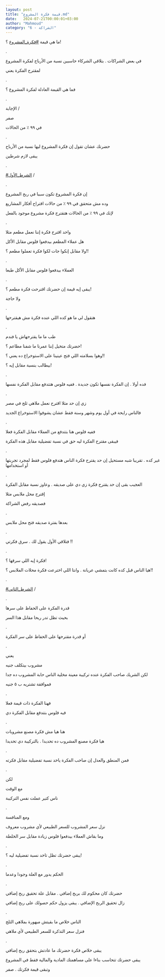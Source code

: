 ```yaml
---
layout: post
title: "قيمة فكرة المشروع.md"
date:   2024-07-21T00:00:01+03:00
author: "Mahmoud"
category: "6 - الشراكة"
---
```

ما هي قيمة
[<u>\#فكرة_المشروع</u>](https://www.facebook.com/hashtag/%D9%81%D9%83%D8%B1%D8%A9_%D8%A7%D9%84%D9%85%D8%B4%D8%B1%D9%88%D8%B9?__eep__=6&__cft__%5b0%5d=AZXZ6HtcuneAIqqY-7dSYBiGjvE_hppxOW-6uJ6IkheF_7_SWhzgSKaCfawdFY0hZGVDMQqnPJd4fmdgDvTtAYTpMX--jJIPkTlSJ3kp1RpYIGhRnU179VmudRxDiXNrAjTgGwOh2voASgl-5mmiCGhc8aKWrHgA2Ekbr0W8AphW3g&__tn__=*NK-R)
؟!

.

في بعض الشراكات . بتلاقي الشركاء حاسبين نسبة من الأرباح
لفكرة المشروع

لمقترح الفكرة يعني

.

فما هي القيمة العادلة لفكرة المشروع ؟

.

الإجابة /

صفر

في ٩٩ ٪ من الحالات

.

حضرتك عشان تقول إن فكرة المشروع ليها نسبة من
الأرباح

يبقى لازم شرطين

.

[<u>\#الشرط_الأول</u>](https://www.facebook.com/hashtag/%D8%A7%D9%84%D8%B4%D8%B1%D8%B7_%D8%A7%D9%84%D8%A3%D9%88%D9%84?__eep__=6&__cft__%5b0%5d=AZXZ6HtcuneAIqqY-7dSYBiGjvE_hppxOW-6uJ6IkheF_7_SWhzgSKaCfawdFY0hZGVDMQqnPJd4fmdgDvTtAYTpMX--jJIPkTlSJ3kp1RpYIGhRnU179VmudRxDiXNrAjTgGwOh2voASgl-5mmiCGhc8aKWrHgA2Ekbr0W8AphW3g&__tn__=*NK-R)
/

.

إن فكرة المشروع تكون سببا في ربح المشروع

وده مش متحقق في ٩٩ ٪ من حالات اقتراح أفكار
المشاريع

لإنك في ٩٩ ٪ من الحالات هتقترح فكرة مشروع موجود
بالفعل

.

واحد اقترح فكرة إننا نعمل مطعم مثلا

هل عملاء المطعم بيدفعوا فلوس مقابل الأكل

ولا مقابل إنكوا جات لكوا فكرة تعملوا مطعم ؟!!

.

العملاء بيدفعوا فلوس مقابل الأكل طبعا

.

يبقى إيه قيمة إن حضرتك اقترحت فكرة مطعم ؟!

ولا حاجة

.

هتقول لي ما هو كده اللي عنده فكرة مش هيقترحها

.

طب ما ما يقترحهاش يا فندم

حضرتك متخيل إننا عمرنا ما شفنا مطاعم ؟!

وهوا بسلامته اللي فتح عينينا على الاستوخراع ده يعني
؟!!

بيطالب بنسبة مقابل إيه ؟!

.

فده أولا . إن الفكرة نفسها تكون جديدة . ففيه فلوس هتتدفع
مقابل الفكرة نفسها

.

زي إن حد مثلا اقترح نعمل ملاهي ثلج في مصر

فالناس رايحة في أول يوم وشهر وسنة فقط عشان يشوفوا
الاستوخراع الجديد

.

ففيه فلوس هنا بتتدفع من العملاء مقابل الفكرة فعلا

فيبقى مقترح الفكرة ليه حق في نسبة تفضيلية مقابل هذه
الفكرة

.

غير كده . تقريبا شبه مستحيل إن حد يقترح فكرة الناس هتدفع
فلوس فقط لمجرد تجربتها أو استخدامها

.

العجيب بقى إن حد يقترح فكرة زي دي على صديقه . وعاوز نسبة
مقابل الفكرة

إقترح محل ملابس مثلا

فصديقه رفض الشراكة

.

بعدها بفترة صديقه فتح محل ملابس

.

فتلاقي الأول يقول لك . سرق فكرتي !!

.

فكرة إيه اللي سرقها ؟!

هيا الناس قبل كده كانت بتمشي عريانة . وانتا اللي اخترعت
فكرة محلات الملابس ؟!!

.

[<u>\#الشرط_الثاني</u>](https://www.facebook.com/hashtag/%D8%A7%D9%84%D8%B4%D8%B1%D8%B7_%D8%A7%D9%84%D8%AB%D8%A7%D9%86%D9%8A?__eep__=6&__cft__%5b0%5d=AZXZ6HtcuneAIqqY-7dSYBiGjvE_hppxOW-6uJ6IkheF_7_SWhzgSKaCfawdFY0hZGVDMQqnPJd4fmdgDvTtAYTpMX--jJIPkTlSJ3kp1RpYIGhRnU179VmudRxDiXNrAjTgGwOh2voASgl-5mmiCGhc8aKWrHgA2Ekbr0W8AphW3g&__tn__=*NK-R)
/

.

قدرة الفكرة على الحفاظ على سرها

بحيث تظل تدر ربحا مقابل هذا السر

.

أو قدرة مقترحها على الحفاظ على سر الفكرة

.

يعني

مشروب بيتكلف جنيه

لكن الشريك صاحب الفكرة عنده تركيبة معينة مخلية الناس
حابة المشروب ده جدا

فموافقة تشتريه ب ٥ جنيه

.

فهنا الفكرة ذات قيمة فعلا

فيه فلوس بتتدفع مقابل الفكرة دي

.

هنا هيا مش فكرة مصنع مشروبات

هيا فكرة مصنع المشروب ده تحديدا . بالتركيبة دي
تحديدا

.

فمن المنطق والعدل إن صاحب الفكرة ياخد نسبة تفضيلية مقابل
فكرته

.

لكن

مع الوقت

ناس كتير عملت نفس التركيبة

.

ومع المنافسة

نزل سعر المشروب للسعر الطبيعي لأي مشروب معروف

وما بقاش العملاء بيدفعوا فلوس زيادة مقابل سر
الخلطة

.

يبقى حضرتك تظل تاخد نسبة تفضيلية ليه ؟!

.

الحكم يدور مع العلة وجودا وعدما

.

حضرتك كان محكوم لك بربح إضافي . مقابل علة تحقيق ربح
إضافي

زال تحقيق الربح الإضافي . يبقى يزول حكم حصولك على ربح
إضافي

.

الناس خلاص ما بقيتش مبهورة بملاهي الثلج

فنزل سعر التذكرة للسعر الطبيعي لأي ملاهي

.

يبقى خلاص فكرة حضرتك ما عادتش بتحقق ربح إضافي

يبقى حضرتك تتحاسب بناءا على مساهمتك المادية والمالية فقط
في المشروع

وتبقى قيمة فكرتك . صفر

